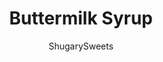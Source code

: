 ---
layout: ../../layouts/MarkdownPostLayout.astro
title: Buttermilk Syrup
author: ShugarySweets
pubDate: 2020-07-09
description: "Easy to make and unbelievably tasty, Buttermilk Syrup is a stack of pancake&#x27;s perfect match. This simple homemade pancake syrup is only 5 ingredients and takes a couple of minutes!"
image_url: https://www.shugarysweets.com/wp-content/uploads/2020/08/buttermilk-syrup-2.jpg
tags: ["Basics","American"]
calories: 103
protein: 0
carbohydrates: 13
fats: 6
fiber: 0
ingredients: ["1 cup granulated sugar","1/2 cup buttermilk","1/2 cup unsalted butter","1 tsp vanilla extract","1 tsp baking soda"]
serves: 16
time: "5 minutes"
prepTime: "1 minute"
instructions: ["In a medium saucepan over medium heat, combine sugar, buttermilk, and butter. Cook until mixture boils, then boil for one full minute.","Remove from heat and add in vanilla and baking soda. The mixture will foam and bubble. ENJOY over pancakes."]
nutrition: ["103 calories","13 grams carbohydrates","16 milligrams cholesterol","6 grams fat","0 grams fiber","0 grams protein","4 grams saturated fat","94 grams sodium","13 grams sugar","0 grams trans fat","2 grams unsaturated fat"]
---